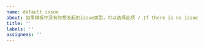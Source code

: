 ```yaml
---
name: default issue
about: 如果模板中没有你想发起的issue类型，可以选择此项 / If there is no issue type you want to raise, you can start with this one.
title: ''
labels: ''
assignees: ''
---
```

